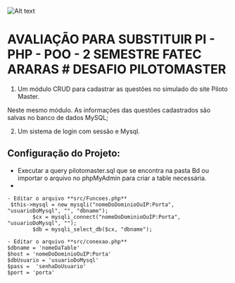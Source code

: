 ![Alt text](https://www.pilotomaster.com.br/pi/topo-readme2-php.jpg)

# AVALIAÇÃO PARA SUBSTITUIR PI - PHP - POO - 2 SEMESTRE FATEC ARARAS # DESAFIO PILOTOMASTER

1.	Um módulo CRUD para cadastrar as questões no simulado do site Piloto Master. 

Neste mesmo módulo.
As informações das questões cadastrados são salvas no banco de dados MySQL;

2.	Um sistema de login com sessão e Mysql. 

## Configuração do Projeto:

- Executar a query pilotomaster.sql que se encontra na pasta Bd ou importar o arquivo no phpMyAdmin para criar a table necessária.
- 
```
- Editar o arquivo **src/Funcoes.php** 
 $this->mysql = new mysqli("nomeDoDominioOuIP:Porta", "usuarioDoMysql", "", "dbname");
        $cx = mysqli_connect("nomeDoDominioOuIP:Porta", "usuarioDoMysql", "");
        $db = mysqli_select_db($cx, "dbname");
```

```
- Editar o arquivo **src/conexao.php** 
$dbname = 'nomeDaTable' 
$host = 'nomeDoDominioOuIP:Porta' 
$dbUsuario = 'usuarioDoMysql' 
$pass =  'senhaDoUsuario'
$port = 'porta'
```
